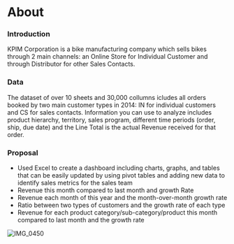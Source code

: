 # About

### Introduction
KPIM Corporation is a bike manufacturing company which sells bikes through 2 main channels: an Online Store for Individual Customer and through Distributor for other Sales Contacts.

### Data
The dataset of over 10 sheets and 30,000 collumns icludes all orders booked by two main customer types in 2014: IN for individual customers and CS for sales contacts. Information you can use to analyze includes product hierarchy, territory, sales program, different time periods (order, ship, due date) and the Line Total is the actual Revenue received for that order. 

### Proposal
- Used Excel to create a dashboard including charts, graphs, and tables that can be easily updated by using pivot tables and adding new data to identify sales   metrics for the sales team
- Revenue this month compared to last month and growth Rate
- Revenue each month of this year and the month-over-month growth rate
- Ratio between two types of customers and the growth rate of each type
- Revenue for each product category/sub-category/product this month compared to last month and the growth rate
  
![IMG_0450](https://github.com/Miamac1506/Biking-Coporation-Excel-Project/assets/145936074/61c5e1c8-e415-430e-b00e-501b17f7e466)

